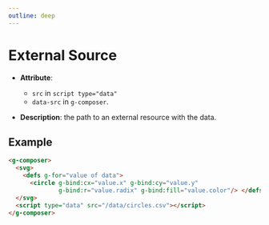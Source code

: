 ```yaml
---
outline: deep
---
```


# External Source

- **Attribute**: 
  - `src` in `script type="data"`
  - `data-src` in `g-composer`.

- **Description**: the path to an external resource with the data.

## Example

```html
<g-composer>
  <svg>
    <defs g-for="value of data">
      <circle g-bind:cx="value.x" g-bind:cy="value.y"
              g-bind:r="value.radix" g-bind:fill="value.color"/> </defs>
  </svg>
  <script type="data" src="/data/circles.csv"></script>
</g-composer>
```

<g-composer>
  <svg>
    <defs g-for="value of data">
      <circle g-bind:cx="value.x" g-bind:cy="value.y"
              g-bind:r="value.radix" g-bind:fill="value.color"/> </defs>
  </svg>
  <g-script type="data" src="../../data/circles.csv"></g-script>
</g-composer>